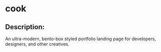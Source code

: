 # cook

## Description:

An ultra-modern, bento-box styled portfolio landing page for developers, designers, and other creatives.
